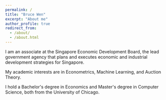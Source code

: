 ```yaml
---
permalink: /
title: "Bruce Wen"
excerpt: "About me"
author_profile: true
redirect_from: 
  - /about/
  - /about.html
---
```


I am an associate at the Singapore Economic Development Board, the lead government agency that plans and executes economic and industrial development strategies for Singapore.

My academic interests are in Econometrics, Machine Learning, and Auction Theory.

I hold a Bachelor's degree in Economics and Master's degree in Computer Science, both from the University of Chicago.
